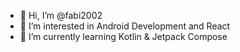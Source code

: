- 👋 Hi, I’m @fabi2002
- 👀 I’m interested in Android Development and React
- 🌱 I’m currently learning Kotlin & Jetpack Compose

<!---
fabi2002/fabi2002 is a ✨ special ✨ repository because its `README.md` (this file) appears on your GitHub profile.
You can click the Preview link to take a look at your changes.
--->
